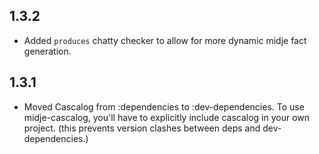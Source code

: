 ## 1.3.2

* Added `produces` chatty checker to allow for more dynamic midje fact generation.

## 1.3.1

* Moved Cascalog from :dependencies to :dev-dependencies. To use midje-cascalog, you'll have to explicitly include cascalog in your own project. (this prevents version clashes between deps and dev-dependencies.)

